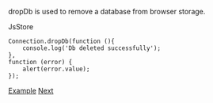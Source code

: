 dropDb is used to remove a database from browser storage.

JsStore

```
Connection.dropDb(function (){
	console.log('Db deleted successfully');
},
function (error) {
	alert(error.value);
});
```

[Example](/example/drop_db) [Next](#)
